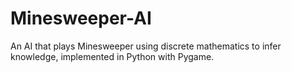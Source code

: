 # Minesweeper-AI
An AI that plays Minesweeper using discrete mathematics to infer knowledge, implemented in Python with Pygame.
